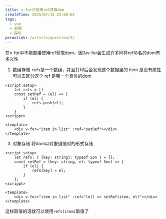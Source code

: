 ```yaml
---
title: v-for中使用ref获取dom
createTime: 2025/07/15 23:00:04
tags:
  - vue
  - 前端
  - 踩坑
permalink: /article/question/3/
---
```

在v-for中不能直接使用ref获取dom，因为v-for会生成许多同样ref命名的dom有多义性

1. 数组存储
`refs`是一个数组，并且打印后会发现这个数据里的 item 是没有属性可以去区分这个 ref 是哪一个具体的dom
```vue
<script setup>
	let refs = []
	const setRef = (el) => {
		if (el) {
			refs.push(el);
		}
	}
<scrippt>

<template>
	<div v-for="item in list" :ref="setRef"></div>
</template>
```

3. 对象存储
将dom以对象键值对的形式存储
```vue
<script setup>
	let refs: { [key: string]: typeof Son } = {};
	const setRef = (key: string, el: typeof Son) => {
		if (el) {
			refs[key] = el;
		}
	};
<scrippt>

<template>
	<div v-for="item in list" :ref="(el) => setRef(item, el)"></div>
</template>
```
这样取值的话就可以使用`refs[item]`取值了
